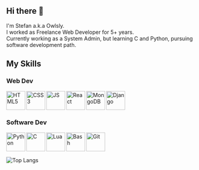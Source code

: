 ## Hi there 👋
I'm Stefan a.k.a Owlsly.<br>
I worked as Freelance Web Developer for 5+ years. <br>
Currently working as a System Admin, but learning C and Python, pursuing software development path.

## My Skills
### Web Dev
<div>
  <img align="left" height="50" width="50" src="https://cdn.simpleicons.org/HTML5" alt="HTML5" />
  <img align="left" height="50" width="50" src="https://cdn.simpleicons.org/CSS3" alt="CSS3" />
  <img align="left" height="50" width="50" src="https://cdn.simpleicons.org/javascript" alt="JS" />
  <img align="left" height="50" width="50" src="https://cdn.simpleicons.org/react" alt="React" />
  <img align="left" height="50" width="50" src="https://cdn.simpleicons.org/mongodb" alt="MongoDB" />
  <img align="left" height="50" width="50" src="https://cdn.simpleicons.org/django" alt="Django" />
  <br/><br/><br/>
</div>

### Software Dev
<div>
  <img align="left" height="50" width="50" src="https://cdn.simpleicons.org/python" alt="Python" />
  <img align="left" height="50" width="50" src="https://cdn.simpleicons.org/C" alt="C" />
  <img align="left" height="50" width="50" src="https://cdn.simpleicons.org/lua" alt="Lua" />
  <img align="left" height="50" width="50" src="https://cdn.simpleicons.org/gnubash" alt="Bash" />
  <img align="left" height="50" width="50" src="https://cdn.simpleicons.org/git" alt="Git" />
  <br/><br/><br/>
</div>


![Top Langs](https://github-readme-stats.vercel.app/api/top-langs/?username=owlsly94&layout=pie&theme=catppuccin_mocha)

<!--
**owlsly94/owlsly94** is a ✨ _special_ ✨ repository because its `README.md` (this file) appears on your GitHub profile.

Here are some ideas to get you started:

- 🔭 I’m currently working on ...
- 🌱 I’m currently learning ...
- 👯 I’m looking to collaborate on ...
- 🤔 I’m looking for help with ...
- 💬 Ask me about ...
- 📫 How to reach me: ...
- 😄 Pronouns: ...
- ⚡ Fun fact: ...
-->
